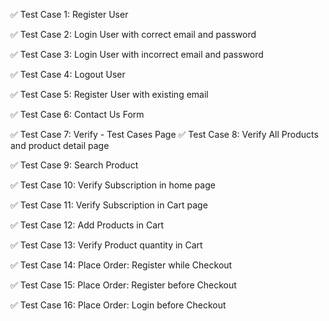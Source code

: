 ✅ Test Case 1: Register User

✅ Test Case 2: Login User with correct email and password

✅ Test Case 3: Login User with incorrect email and password

✅ Test Case 4: Logout User

✅ Test Case 5: Register User with existing email

✅ Test Case 6: Contact Us Form

✅ Test Case 7: Verify - Test Cases Page
✅ Test Case 8: Verify All Products and product detail page

✅ Test Case 9: Search Product

✅ Test Case 10: Verify Subscription in home page

✅ Test Case 11: Verify Subscription in Cart page

✅ Test Case 12: Add Products in Cart

✅ Test Case 13: Verify Product quantity in Cart

✅ Test Case 14: Place Order: Register while Checkout

✅ Test Case 15: Place Order: Register before Checkout

✅ Test Case 16: Place Order: Login before Checkout
